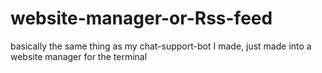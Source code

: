 # website-manager-or-Rss-feed
 basically the same thing as my chat-support-bot I made, just made into a website manager for the terminal
